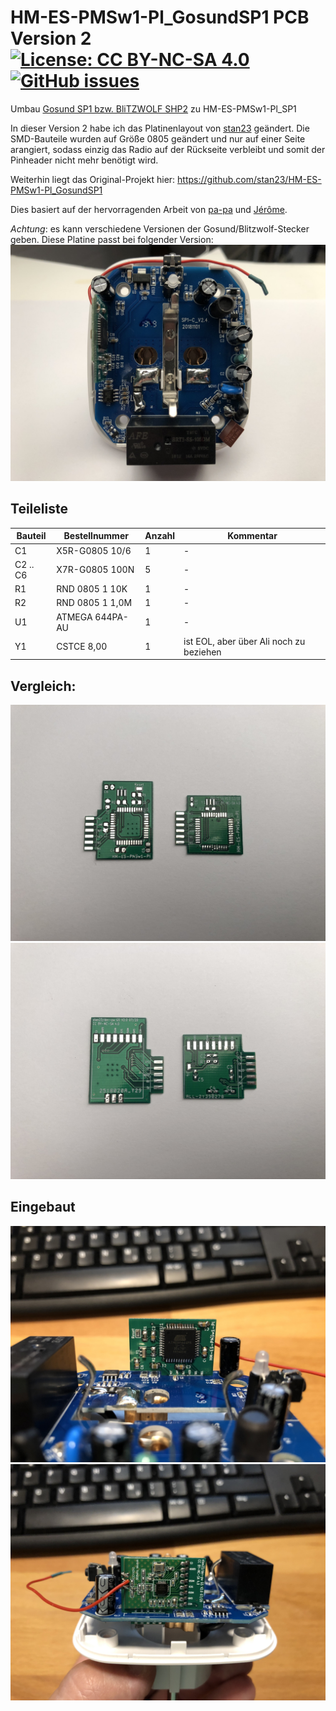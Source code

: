 # HM-ES-PMSw1-Pl_GosundSP1 PCB Version 2    [![License: CC BY-NC-SA 4.0](https://img.shields.io/badge/License-CC%20BY--NC--SA%204.0-lightgrey.svg)](https://creativecommons.org/licenses/by-nc-sa/4.0/)     [![GitHub issues](https://img.shields.io/github/issues/stan23/HM-ES-PMSw1-Pl_GosundSP1.svg)](https://github.com/stan23/HM-ES-PMSw1-Pl_GosundSP1/issues)

Umbau [Gosund SP1 bzw. BliTZWOLF SHP2](https://www.blitzwolf.com/Wifi-Smart-Socket-EU-p-244.html) zu HM-ES-PMSw1-Pl_SP1

In dieser Version 2 habe ich das Platinenlayout von [stan23](https://github.com/stan23) geändert.
Die SMD-Bauteile wurden auf Größe 0805 geändert und nur auf einer Seite arangiert, sodass einzig das Radio auf der Rückseite verbleibt und somit der Pinheader nicht mehr benötigt wird.

Weiterhin liegt das Original-Projekt hier: https://github.com/stan23/HM-ES-PMSw1-Pl_GosundSP1

Dies basiert auf der hervorragenden Arbeit von [pa-pa](https://github.com/pa-pa/AskSinPP) und [Jérôme](https://github.com/jp112sdl/Beispiel_AskSinPP).


*Achtung*: es kann verschiedene Versionen der Gosund/Blitzwolf-Stecker geben. Diese Platine passt bei folgender Version:
![GosundSP1](https://raw.githubusercontent.com/der-pw/HM-ES-PMSw1-Pl_GosundSP1/V2.0/Bilder/IMG_2176.JPEG)

## Teileliste
Bauteil                  | Bestellnummer   | Anzahl | Kommentar
------------------------ | --------------- | ------ | ---------
C1                       | X5R-G0805 10/6  |   1    | -
C2 .. C6                 | X7R-G0805 100N  |   5    | -
R1                       | RND 0805 1 10K  |   1    | -
R2                       | RND 0805 1 1,0M |   1    | -
U1                       | ATMEGA 644PA-AU |   1    | -
Y1                       | CSTCE 8,00      |   1    | ist EOL, aber über Ali noch zu beziehen

## Vergleich:

![Vorderseite](https://raw.githubusercontent.com/der-pw/HM-ES-PMSw1-Pl_GosundSP1/V2.0/Bilder/IMG_2174.JPEG)
![Rückseite](https://raw.githubusercontent.com/der-pw/HM-ES-PMSw1-Pl_GosundSP1/V2.0/Bilder/IMG_2175.JPEG)

## Eingebaut

![Vorderseite](https://github.com/der-pw/HM-ES-PMSw1-Pl_GosundSP1/blob/V2.0/Bilder/IMG_2173.JPEG)
![Rückseite](https://github.com/der-pw/HM-ES-PMSw1-Pl_GosundSP1/blob/V2.0/Bilder/IMG_2172.JPEG)
